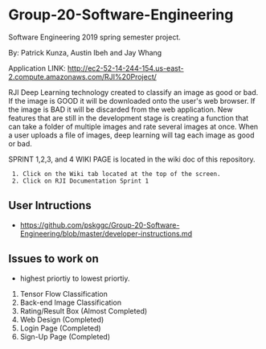 # Group-20-Software-Engineering
Software Engineering 2019 spring semester project.

By: Patrick Kunza, Austin Ibeh and Jay Whang

Application LINK: http://ec2-52-14-244-154.us-east-2.compute.amazonaws.com/RJI%20Project/

RJI Deep Learning technology created to classify an image as good or bad. If the image is GOOD it will be downloaded onto the user's web browser. If the image is BAD it will be discarded from the web application. New features that are still in the development stage is creating a function that can take a folder of multiple images and rate several images at once. When a user uploads a file of images, deep learning will tag each image as good or bad.

SPRINT 1,2,3, and 4 WIKI PAGE is located in the wiki doc of this repository.
     
     1. Click on the Wiki tab located at the top of the screen.
     2. Click on RJI Documentation Sprint 1
     
## User Intructions
  - https://github.com/pskggc/Group-20-Software-Engineering/blob/master/developer-instructions.md

## Issues to work on

- highest priortiy to lowest priortiy.
1. Tensor Flow Classification
2. Back-end Image Classification
3. Rating/Result Box (Almost Completed)
4. Web Design (Completed)
5. Login Page (Completed)
6. Sign-Up Page (Completed)
